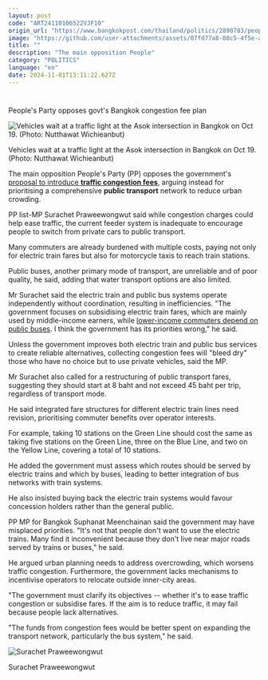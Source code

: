```yaml
---
layout: post
code: "ART24110106522VJF10"
origin_url: "https://www.bangkokpost.com/thailand/politics/2890783/peoples-party-opposes-govts-bangkok-congestion-fee-plan"
image: "https://github.com/user-attachments/assets/07fd77a8-88c5-4f5e-ae2a-8201bb88e0cc"
title: ""
description: "The main opposition People"
category: "POLITICS"
language: "en"
date: 2024-11-01T13:11:22.627Z
---
```


# 

People's Party opposes govt's Bangkok congestion fee plan

![Vehicles wait at a traffic light at the Asok intersection in Bangkok on Oct 19. (Photo: Nutthawat Wichieanbut)](https://static.bangkokpost.com/media/content/20241027/c1_2890783_241027063410.jpg)

Vehicles wait at a traffic light at the Asok intersection in Bangkok on Oct 19. (Photo: Nutthawat Wichieanbut)

The main opposition People's Party (PP) opposes the government's [proposal to introduce **traffic congestion fees**](https://www.bangkokpost.com/thailand/special-reports/2890858/all-eyes-on-traffic-plan), arguing instead for prioritising a comprehensive **public transport** network to reduce urban crowding.

PP list-MP Surachet Praweewongwut said while congestion charges could help ease traffic, the current feeder system is inadequate to encourage people to switch from private cars to public transport.

Many commuters are already burdened with multiple costs, paying not only for electric train fares but also for motorcycle taxis to reach train stations.

Public buses, another primary mode of transport, are unreliable and of poor quality, he said, adding that water transport options are also limited.

Mr Surachet said the electric train and public bus systems operate independently without coordination, resulting in inefficiencies. "The government focuses on subsidising electric train fares, which are mainly used by middle-income earners, while [lower-income commuters depend on public buses](https://www.bangkokpost.com/thailand/general/2889778/no-favours-in-traffic-fee-plan-govt). I think the government has its priorities wrong," he said.

Unless the government improves both electric train and public bus services to create reliable alternatives, collecting congestion fees will "bleed dry" those who have no choice but to use private vehicles, said the MP.

Mr Surachet also called for a restructuring of public transport fares, suggesting they should start at 8 baht and not exceed 45 baht per trip, regardless of transport mode.

He said integrated fare structures for different electric train lines need revision, prioritising commuter benefits over operator interests.

For example, taking 10 stations on the Green Line should cost the same as taking five stations on the Green Line, three on the Blue Line, and two on the Yellow Line, covering a total of 10 stations.

He added the government must assess which routes should be served by electric trains and which by buses, leading to better integration of bus networks with train systems.

He also insisted buying back the electric train systems would favour concession holders rather than the general public.

PP MP for Bangkok Suphanat Meenchainan said the government may have misplaced priorities. "It's not that people don't want to use the electric trains. Many find it inconvenient because they don't live near major roads served by trains or buses," he said.

He argued urban planning needs to address overcrowding, which worsens traffic congestion. Furthermore, the government lacks mechanisms to incentivise operators to relocate outside inner-city areas.

"The government must clarify its objectives -- whether it's to ease traffic congestion or subsidise fares. If the aim is to reduce traffic, it may fail because people lack alternatives.

"The funds from congestion fees would be better spent on expanding the transport network, particularly the bus system," he said.

![Surachet Praweewongwut](https://github.com/user-attachments/assets/2232ea70-e8d7-4793-a525-ff64274bc678)

Surachet Praweewongwut